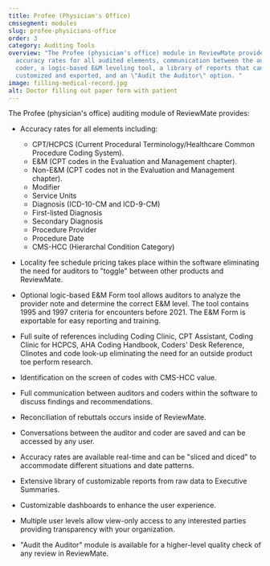 ```yaml
---
title: Profee (Physician's Office)
cmssegment: modules
slug: profee-physicians-office
order: 3
category: Auditing Tools
overview: "The Profee (physician's office) module in ReviewMate provides
  accuracy rates for all audited elements, communication between the auditor and
  coder, a logic-based E&M leveling tool, a library of reports that can be
  customized and exported, and an \"Audit the Auditor\" option. "
image: filling-medical-record.jpg
alt: Doctor filling out paper form with patient
---
```

The Profee (physician's office) auditing module of ReviewMate provides:

* Accuracy rates for all elements including:

  * CPT/HCPCS (Current Procedural Terminology/Healthcare Common Procedure Coding System).
  * E&M (CPT codes in the Evaluation and Management chapter).
  * Non-E&M (CPT codes not in the Evaluation and Management chapter).
  * Modifier
  * Service Units
  * Diagnosis (ICD-10-CM and ICD-9-CM)
  * First-listed Diagnosis
  * Secondary Diagnosis
  * Procedure Provider
  * Procedure Date
  * CMS-HCC (Hierarchal Condition Category)
* Locality fee schedule pricing takes place within the software eliminating the need for auditors to "toggle" between other products and ReviewMate.
* Optional logic-based E&M Form tool allows auditors to analyze the provider note and determine the correct E&M level. The tool contains 1995 and 1997 criteria for encounters before 2021. The E&M Form is exportable for easy reporting and training.
* Full suite of references including Coding Clinic, CPT Assistant, Coding Clinic for HCPCS, AHA Coding Handbook, Coders' Desk Reference, Clinotes and code look-up eliminating the need for an outside product toe perform research.
* Identification on the screen of codes with CMS-HCC value.
* Full communication between auditors and coders within the software to discuss findings and recommendations.
* Reconciliation of rebuttals occurs inside of ReviewMate.
* Conversations between the auditor and coder are saved and can be accessed by any user.
* Accuracy rates are available real-time and can be "sliced and diced" to accommodate different situations and date patterns.
* Extensive library of customizable reports from raw data to Executive Summaries.
* Customizable dashboards to enhance the user experience.
* Multiple user levels allow view-only access to any interested parties providing transparency with your organization.
* "Audit the Auditor" module is available for a higher-level quality check of any review in ReviewMate.